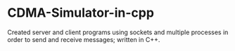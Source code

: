 # CDMA-Simulator-in-cpp
Created server and client programs using sockets and multiple processes in order to send and receive messages; written in C++.
